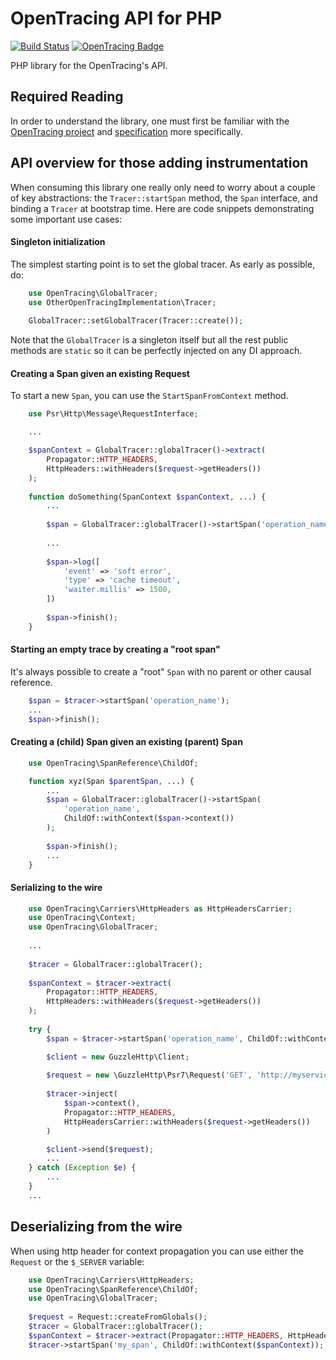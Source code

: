 # OpenTracing API for PHP

[![Build Status](https://travis-ci.org/jcchavezs/opentracing-php.svg?branch=master)](https://travis-ci.org/jcchavezs/opentracing-php) [![OpenTracing Badge](https://img.shields.io/badge/OpenTracing-enabled-blue.svg)](http://opentracing.io)

PHP library for the OpenTracing's API.

## Required Reading

In order to understand the library, one must first be familiar with the
[OpenTracing project](http://opentracing.io) and
[specification](http://opentracing.io/documentation/pages/spec.html) more specifically.

## API overview for those adding instrumentation

When consuming this library one really only need to worry
about a couple of key abstractions: the `Tracer::startSpan` method, the `Span`
interface, and binding a `Tracer` at bootstrap time. Here are code snippets
demonstrating some important use cases:

#### Singleton initialization

The simplest starting point is to set the global tracer. As early as possible, do:

```php
    use OpenTracing\GlobalTracer;
    use OtherOpenTracingImplementation\Tracer;
    
    GlobalTracer::setGlobalTracer(Tracer::create());
```

Note that the `GlobalTracer` is a singleton itself but all the rest public methods are
`static` so it can be perfectly injected on any DI approach.

#### Creating a Span given an existing Request

To start a new `Span`, you can use the `StartSpanFromContext` method.

```php
    use Psr\Http\Message\RequestInterface;

    ...

    $spanContext = GlobalTracer::globalTracer()->extract(
        Propagator::HTTP_HEADERS,
        HttpHeaders::withHeaders($request->getHeaders())
    );
    
    function doSomething(SpanContext $spanContext, ...) {
        ...
        
        $span = GlobalTracer::globalTracer()->startSpan('operation_name', ChildOf::withContext($spanContext));
        
        ...
        
        $span->log([
            'event' => 'soft error',
            'type' => 'cache timeout',
            'waiter.millis' => 1500,
        ])
        
        $span->finish();
    }
```

#### Starting an empty trace by creating a "root span"

It's always possible to create a "root" `Span` with no parent or other causal
reference.

```php
    $span = $tracer->startSpan('operation_name');
    ...
    $span->finish();
```

#### Creating a (child) Span given an existing (parent) Span

```php
    use OpenTracing\SpanReference\ChildOf;

    function xyz(Span $parentSpan, ...) {
        ...
        $span = GlobalTracer::globalTracer()->startSpan(
            'operation_name',
            ChildOf::withContext($span->context())
        );
        
        $span->finish();
        ...
    }
```

#### Serializing to the wire

```php
    use OpenTracing\Carriers\HttpHeaders as HttpHeadersCarrier;
    use OpenTracing\Context;
    use OpenTracing\GlobalTracer;
    
    ...
    
    $tracer = GlobalTracer::globalTracer(); 
    
    $spanContext = $tracer->extract(
        Propagator::HTTP_HEADERS,
        HttpHeaders::withHeaders($request->getHeaders())
    );
    
    try {
        $span = $tracer->startSpan('operation_name', ChildOf::withContext($spanContext),);

        $client = new GuzzleHttp\Client;
        
        $request = new \GuzzleHttp\Psr7\Request('GET', 'http://myservice');
        
        $tracer->inject(
            $span->context(),
            Propagator::HTTP_HEADERS,
            HttpHeadersCarrier::withHeaders($request->getHeaders())
        )

        $client->send($request);
        ...
    } catch (Exception $e) {
        ...
    }
    ...        
```

## Deserializing from the wire

When using http header for context propagation you can use either the `Request` or the `$_SERVER` variable:

```php
    use OpenTracing\Carriers\HttpHeaders;
    use OpenTracing\SpanReference\ChildOf;
    use OpenTracing\GlobalTracer;
    
    $request = Request::createFromGlobals();
    $tracer = GlobalTracer::globalTracer();
    $spanContext = $tracer->extract(Propagator::HTTP_HEADERS, HttpHeaders::fromGlobals());
    $tracer->startSpan('my_span', ChildOf::withContext($spanContext)); 
```